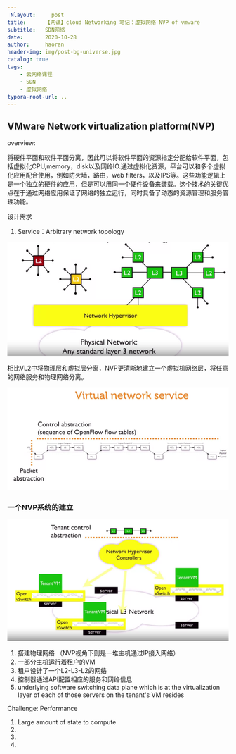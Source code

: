 ```yaml
---
 Nlayout:     post
title:      【网课】cloud Networking 笔记：虚拟网络 NVP of vmware
subtitle:   SDN网络
date:       2020-10-28
author:     haoran
header-img: img/post-bg-universe.jpg
catalog: true
tags: 
    - 云网络课程
    - SDN
    - 虚拟网络
typora-root-url: ..
---
```


## VMware Network virtualization platform(NVP)

overview:

将硬件平面和软件平面分离，因此可以将软件平面的资源指定分配给软件平面，包括虚拟化CPU,memory，disk以及网络IO.通过虚拟化资源，平台可以和多个虚拟化应用配合使用，例如防火墙，路由，web filters，以及IPS等。这些功能逻辑上是一个独立的硬件的应用，但是可以用同一个硬件设备来装载。这个技术的关键优点在于通过网络应用保证了网络的独立运行，同时具备了动态的资源管理和服务管理功能。

设计需求

1. Service：Arbitrary network topology

![image-20201028162758922](/img/cloudNetworkingClass/2020-10-28-cloud-networking-NVP/image-20201028162758922.png)

相比VL2中将物理层和虚拟层分离，NVP更清晰地建立一个虚拟机网络层，将任意的网络服务和物理网络分离。



![image-20201028205857844](/img/cloudNetworkingClass/2020-10-28-cloud-networking-NVP/image-20201028205857844.png)

 ### 一个NVP系统的建立

![image-20201028210344077](/img/cloudNetworkingClass/2020-10-28-cloud-networking-NVP/image-20201028210344077.png)

1. 搭建物理网络 （NVP视角下则是一堆主机通过IP接入网络）
2. 一部分主机运行着租户的VM
3. 租户设计了一个L2-L3-L2的网络
4. 控制器通过API配置相应的服务和网络信息
5. underlying  software switching data plane which is at the virtualization layer of each of those servers on the tenant's VM resides





Challenge: Performance

1. Large amount of state to compute
2. 
3.  
4. 